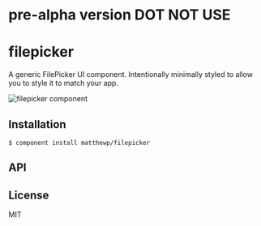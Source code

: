 # pre-alpha version DOT NOT USE

# filepicker

  A generic FilePicker UI component. Intentionally minimally styled to allow you to style it to match your app.

  ![filepicker component](http://i.imgur.com/HJmRzM0.png)

## Installation

    $ component install matthewp/filepicker

## API

   

## License

  MIT
